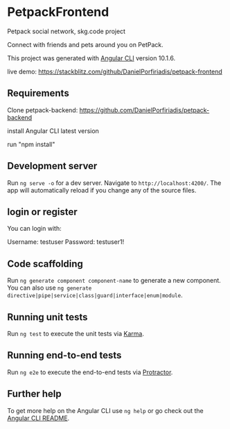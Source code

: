 # PetpackFrontend

Petpack social network, skg.code project

Connect with friends and pets around you on PetPack.

This project was generated with [Angular CLI](https://github.com/angular/angular-cli) version 10.1.6.

live demo: https://stackblitz.com/github/DanielPorfiriadis/petpack-frontend

## Requirements

Clone petpack-backend: https://github.com/DanielPorfiriadis/petpack-backend

install Angular CLI latest version

run "npm install"

## Development server

Run `ng serve -o` for a dev server. Navigate to `http://localhost:4200/`. The app will automatically reload if you change any of the source files.

## login or register
You can login with:

Username: testuser Password: testuser1!

## Code scaffolding

Run `ng generate component component-name` to generate a new component. You can also use `ng generate directive|pipe|service|class|guard|interface|enum|module`.

## Running unit tests

Run `ng test` to execute the unit tests via [Karma](https://karma-runner.github.io).

## Running end-to-end tests

Run `ng e2e` to execute the end-to-end tests via [Protractor](http://www.protractortest.org/).

## Further help

To get more help on the Angular CLI use `ng help` or go check out the [Angular CLI README](https://github.com/angular/angular-cli/blob/master/README.md).

